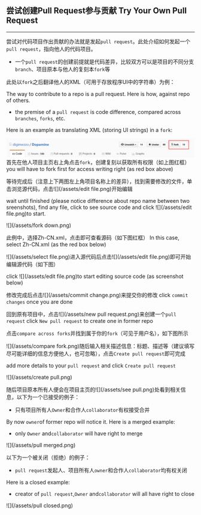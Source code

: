 ## 尝试创建Pull Request参与贡献    Try Your Own Pull Request

---

尝试对代码项目作出贡献的办法就是发起`pull request`。此处介绍如何发起一个`pull request`，指向他人的代码项目。

* 一个`pull request`的创建前提就是代码差异，比较双方可以是项目的不同分支`branch`、项目原本与他人的复刻本`fork`等

此处以`fork`之后翻译他人的XML（可用于存放程序UI中的字符串）为例：

The way to contribute to a repo is a pull request. Here is how, against repo of others.

* the premise of a `pull request` is code difference, compared across `branches`, `forks`, etc.

Here is an example as translating XML \(storing UI strings\) in a `fork`:

![](/assets/fork.png)首先在他人项目主页右上角点击`fork`，创建复刻以获取所有权限（如上图红框）   you will have to fork first for access writing right \(as red box above\)

等待完成后（注意上下两图左上角项目名称上的差异），找到需要修改的文件，单击浏览源代码，点击![](/assets/edit file.png)开始编辑

wait until finished \(please notice difference about repo name between two sreenshots\), find any file, click to see source code and click ![](/assets/edit file.png)to start.

![](/assets/fork down.png)

此例中，选择Zh-CN.xml，点击即可查看源码（如下图红框）  In this case, select Zh-CN.xml \(as the red box below\)

![](/assets/select file.png)进入源代码后点击![](/assets/edit file.png)即可开始编辑源代码（如下图）

click ![](/assets/edit file.png)to start editing source code \(as screenshot below\)

修改完成后点击![](/assets/commit change.png)来提交你的修改   click `commit changes` once you are done

回到原有项目中，点击![](/assets/new pull request.png)来创建一个`pull request`   click `New pull request` to create one in former repo

点击`compare across forks`并找到属于你的`fork`（可见于用户名），如下图所示

![](/assets/compare fork.png)随后输入相关描述信息：标题、描述等（建议填写尽可能详细的信息方便他人，也可忽略），点击`Create pull request`即可完成

add more details to your `pull request` and click `Create pull request`

![](/assets/create pull.png)

随后项目原本所有人便会在项目主页的![](/assets/see pull.png)处看到相关信息，以下为一个已接受的例子：

* 只有项目所有人`Owner`和合作人`collaborator`有权接受合并

By now `owner`of former repo will notice it. Here is a merged example:

* only `Owner` and`collaborator` will have right to merge

![](/assets/pull merged.png)

以下为一个被关闭（拒绝）的例子：

* `pull request`发起人、项目所有人`owner`和合作人`collaborator`均有权关闭

Here is a closed example:

* creator of `pull request`,`Owner` and`collaborator` will all have right to close

![](/assets/pull closed.png)

